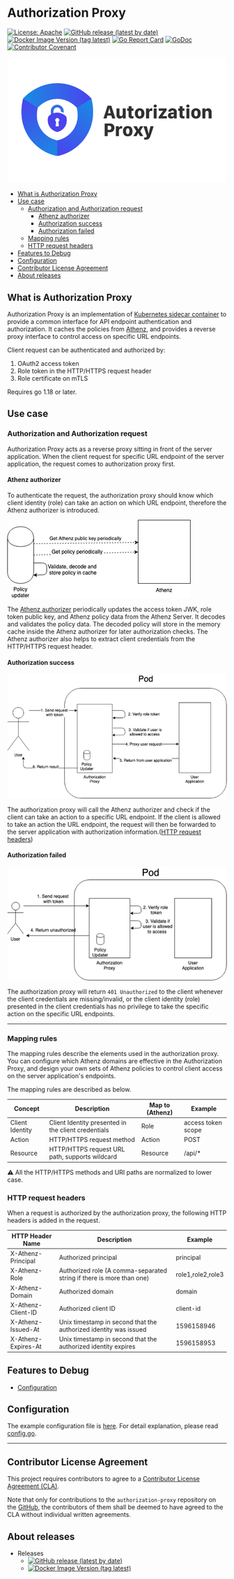 # Authorization Proxy

[![License: Apache](https://img.shields.io/badge/License-Apache%202.0-blue.svg?style=flat-square)](https://opensource.org/licenses/Apache-2.0)
[![GitHub release (latest by date)](https://img.shields.io/github/v/release/AthenZ/authorization-proxy?style=flat-square&label=Github%20version)](https://github.com/AthenZ/authorization-proxy/releases/latest)
[![Docker Image Version (tag latest)](https://img.shields.io/docker/v/athenz/authorization-proxy/latest?style=flat-square&label=Docker%20version)](https://hub.docker.com/r/athenz/authorization-proxy/tags)
[![Go Report Card](https://goreportcard.com/badge/github.com/AthenZ/authorization-proxy)](https://goreportcard.com/report/github.com/AthenZ/authorization-proxy)
[![GoDoc](http://godoc.org/github.com/AthenZ/authorization-proxy?status.svg)](http://godoc.org/github.com/AthenZ/authorization-proxy)
[![Contributor Covenant](https://img.shields.io/badge/Contributor%20Covenant-v2.0%20adopted-ff69b4.svg)](code_of_conduct.md)

![logo](./images/logo.png)

<!-- TOC depthFrom:1 insertAnchor:false -->

- [What is Authorization Proxy](#what-is-authorization-proxy)
- [Use case](#use-case)
    - [Authorization and Authorization request](#authorization-and-authorization-request)
        - [Athenz authorizer](#athenz-authorizer)
        - [Authorization success](#authorization-success)
        - [Authorization failed](#authorization-failed)
    - [Mapping rules](#mapping-rules)
    - [HTTP request headers](#http-request-headers)
- [Features to Debug](#features-to-debug)
- [Configuration](#configuration)
- [Contributor License Agreement](#contributor-license-agreement)
- [About releases](#about-releases)

<!-- /TOC -->

## What is Authorization Proxy

Authorization Proxy is an implementation of [Kubernetes sidecar container](https://kubernetes.io/blog/2015/06/the-distributed-system-toolkit-patterns/) to provide a common interface for API endpoint authentication and authorization. It caches the policies from [Athenz](https://github.com/yahoo/athenz), and provides a reverse proxy interface to control access on specific URL endpoints.

Client request can be authenticated and authorized by:
1. OAuth2 access token
1. Role token in the HTTP/HTTPS request header
1. Role certificate on mTLS

Requires go 1.18 or later.

## Use case

### Authorization and Authorization request

Authorization Proxy acts as a reverse proxy sitting in front of the server application. When the client request for specific URL endpoint of the server application, the request comes to authorization proxy first.

#### Athenz authorizer

To authenticate the request, the authorization proxy should know which client identity (role) can take an action on which URL endpoint, therefore the Athenz authorizer is introduced.

![Athenz authorizer](https://github.com/AthenZ/athenz-authorizer/raw/master/docs/assets/policy_updater_overview.png)

The [Athenz authorizer](https://github.com/AthenZ/athenz-authorizer) periodically updates the access token JWK, role token public key, and Athenz policy data from the Athenz Server. It decodes and validates the policy data. The decoded policy will store in the memory cache inside the Athenz authorizer for later authorization checks. The Athenz authorizer also helps to extract client credentials from the HTTP/HTTPS request header.

#### Authorization success

![Auth success](./docs/assets/auth_proxy_use_case_auth_success.png)

The authorization proxy will call the Athenz authorizer and check if the client can take an action to a specific URL endpoint. If the client is allowed to take an action the URL endpoint, the request will then be forwarded to the server application with authorization information.([HTTP request headers](#http-request-headers))

#### Authorization failed

![Auth fail](./docs/assets/auth_proxy_use_case_auth_failed.png)

The authorization proxy will return `401 Unauthorized` to the client whenever the client credentials are missing/invalid, or the client identity (role) presented in the client credentials has no privilege to take the specific action on the specific URL endpoints.

---

### Mapping rules

The mapping rules describe the elements used in the authorization proxy. You can configure which Athenz domains are effective in the Authorization Proxy, and design your own sets of Athenz policies to control client access on the server application's endpoints.

The mapping rules are described as below.

| Concept         | Description                                                | Map to (Athenz)  | Example            |
|-----------------|------------------------------------------------------------|------------------|--------------------|
| Client Identity | Client Identity presented in the client credentials        | Role             | access token scope |
| Action          | HTTP/HTTPS request method                                  | Action           | POST               |
| Resource        | HTTP/HTTPS request URL path, supports wildcard             | Resource         | /api/*             |

⚠️ All the HTTP/HTTPS methods and URI paths are normalized to lower case.

### HTTP request headers

When a request is authorized by the authorization proxy, the following HTTP headers is added in the request.

| HTTP Header Name    | Description                                                              | Example           |
|---------------------|--------------------------------------------------------------------------|-------------------|
| X-Athenz-Principal  | Authorized principal                                                     | principal         |
| X-Athenz-Role       | Authorized role (A comma-separated string if there is more than one)      | role1,role2,role3 |
| X-Athenz-Domain     | Authorized domain                                                        | domain            |
| X-Athenz-Client-ID  | Authorized client ID                                                     | client-id         |
| X-Athenz-Issued-At  | Unix timestamp in second that the authorized identity was issued                          | 1596158946        |
| X-Athenz-Expires-At | Unix timestamp in second that the authorized identity expires                             | 1596158953        |

## Features to Debug

- [Configuration](./docs/debug.md)

## Configuration

The example configuration file is [here](./test/data/example_config.yaml).
For detail explanation, please read [config.go](./config/config.go).

---

## Contributor License Agreement

This project requires contributors to agree to a [Contributor License Agreement (CLA)](https://gist.github.com/ydnjp/3095832f100d5c3d2592).

Note that only for contributions to the `authorization-proxy` repository on the [GitHub](https://github.com/AthenZ/authorization-proxy), the contributors of them shall be deemed to have agreed to the CLA without individual written agreements.

## About releases

- Releases
    - [![GitHub release (latest by date)](https://img.shields.io/github/v/release/AthenZ/authorization-proxy?style=flat-square&label=Github%20version)](https://github.com/AthenZ/authorization-proxy/releases/latest)
    - [![Docker Image Version (tag latest)](https://img.shields.io/docker/v/athenz/authorization-proxy/latest?style=flat-square&label=Docker%20version)](https://hub.docker.com/r/athenz/authorization-proxy/tags)
